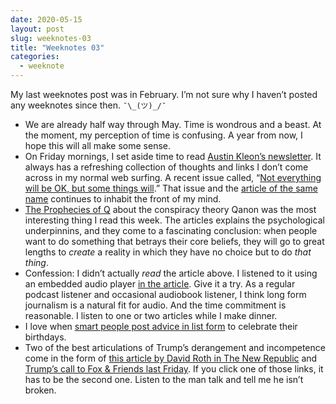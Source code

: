 ```yaml
---
date: 2020-05-15
layout: post
slug: weeknotes-03
title: "Weeknotes 03"
categories:
  - weeknote
---
```


My last weeknotes post was in February. I’m not sure why I haven’t posted any weeknotes since then. `¯\_(ツ)_/¯`

- We are already half way through May. Time is wondrous and a beast. At the moment, my perception of time is confusing. A year from now, I hope this will all make some sense.
- On Friday mornings, I set aside time to read [Austin Kleon’s newsletter](https://austinkleon.com/newsletter/). It always has a refreshing collection of thoughts and links I don’t come across in my normal web surfing. A recent issue called, “[Not everything will be OK, but some things will](https://us1.campaign-archive.com/?u=25a34f10515c4e9393e3da856&id=92e9753408).” That issue and the [article of the same name](https://austinkleon.com/2020/05/06/not-everything-will-be-okay/) continues to inhabit the front of my mind.
- [The Prophecies of Q](https://www.theatlantic.com/magazine/archive/2020/06/qanon-nothing-can-stop-what-is-coming/610567/) about the conspiracy theory Qanon was the most interesting thing I read this week. The articles explains the psychological underpinnins, and they come to a fascinating conclusion: when people want to do something that betrays their core beliefs, they will go to great lengths to _create_ a reality in which they have no choice but to do _that thing_.
- Confession: I didn’t actually _read_ the article above. I listened to it using an embedded audio player [in the article](https://www.theatlantic.com/magazine/archive/2020/06/qanon-nothing-can-stop-what-is-coming/610567/). Give it a try. As a regular podcast listener and occasional audiobook listener, I think long form journalism is a natural fit for audio. And the time commitment is reasonable. I listen to one or two articles while I make dinner.
- I love when [smart people post advice in list form](https://kk.org/thetechnium/68-bits-of-unsolicited-advice/) to celebrate their birthdays.
- Two of the best articulations of Trump’s derangement and incompetence come in the form of [this article by David Roth in The New Republic](https://newrepublic.com/article/157546/donald-trump-coronavirus-press-conference) and [Trump’s call to Fox & Friends last Friday](https://www.youtube.com/watch?v=8Q2h6KctHQ8&feature=youtu.be&t=585). If you click one of those links, it has to be the second one. Listen to the man talk and tell me he isn’t broken.

